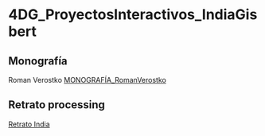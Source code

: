 # 4DG_ProyectosInteractivos_IndiaGisbert

## Monografía
Roman Verostko [MONOGRAFÍA_RomanVerostko](MONOGRAFÍA_RomanVerostko.pdf)

## Retrato processing
[Retrato India](retrato_india.pde)
